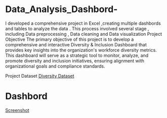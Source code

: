 # Data_Analysis_Dashbord-
I developed a comprehensive project in Excel ,creating multiple dashbords and tables to analyze the data . This process involved several stage , including Data preprocessing , Data cleaning and Data visualization
Project Objective
The primary objective of this project is to develop a comprehensive and interactive Diversity & Inclusion Dashboard that provides key insights into the organization's workforce diversity metrics. This dashboard will serve as a strategic tool to monitor, analyze, and promote diversity and inclusion initiatives, ensuring alignment with organizational goals and compliance standards.

Project Dataset
<a href=https://github.com/mayurmanepatil620/Data_Analysis_Dashbord-/blob/main/03%20Diversity-Inclusion-Dataset.xlsx > Diversity Dataset </a>

# Dashbord

[Screenshot](https://github.com/mayurmanepatil620/Data_Analysis_Dashbord-/blob/main/Diversity.png)
